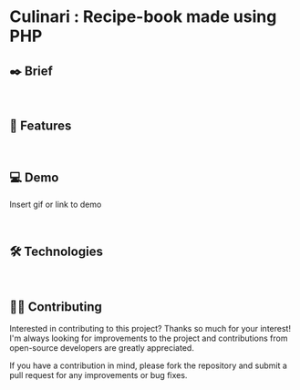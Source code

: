 # Culinari : Recipe-book made using PHP


## ✒️ Brief


&nbsp;

## 📌 Features



&nbsp;

## 💻 Demo

Insert gif or link to demo

&nbsp;

## 🛠 Technologies

<div align="center">

</div>

&nbsp;


## ✍🏼 Contributing

Interested in contributing to this project? Thanks so much for your interest! I'm always looking for improvements to the project and contributions from open-source developers are greatly appreciated.

If you have a contribution in mind, please fork the repository and submit a pull request for any improvements or bug fixes.

